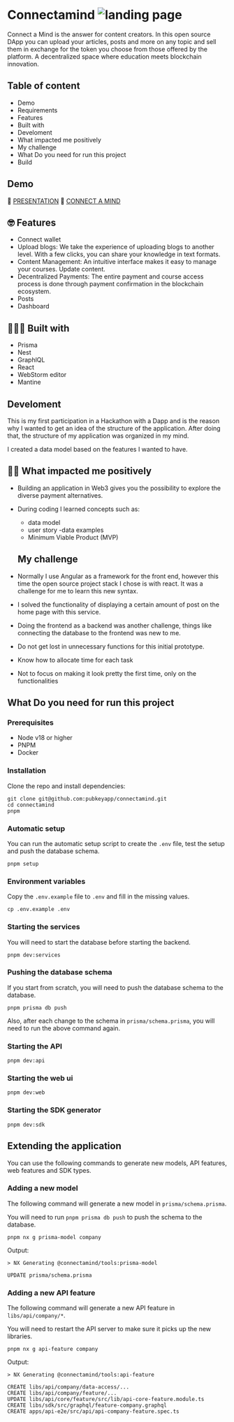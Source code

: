 # Connectamind ![landing page](https://avatars.githubusercontent.com/u/56296236?v=4)

Connect a Mind is the answer for content creators. In this open source DApp you can upload your articles, posts and more on any topic and sell them in exchange for the token you choose from those offered by the platform. A decentralized space where education meets blockchain innovation.

## Table of content

- Demo
- Requirements
- Features
- Built with
- Develoment
- What impacted me positively
- My challenge
- What Do you need for run this project
- Build


## Demo


 🎤 [PRESENTATION]()
🚀 [CONNECT A MIND]()


## 🤓 Features

- Connect wallet
- Upload blogs: We take the experience of uploading blogs to another level. With a few clicks, you can share your knowledge in text formats.
- Content Management: An intuitive interface makes it easy to manage your courses. Update content.
- Decentralized Payments: The entire payment and course access process is done through payment confirmation in the blockchain ecosystem.
- Posts
- Dashboard


## 👩🏽‍💻 Built with 

- Prisma
- Nest
- GraphlQL
- React
- WebStorm editor
- Mantine

## Develoment
This is my first participation in a Hackathon with a Dapp and is the reason why I wanted to get an idea of the structure of the application. After doing that, the structure of my application was organized in my mind.

I created a data model based on the features I wanted to have.




  
## 💪🏽 What impacted me positively

- Building an application in Web3 gives you the possibility to explore the diverse payment alternatives.

- During coding I learned concepts such as: 
  - data model
  - user story
  -data examples
  - Minimum Viable Product (MVP)




  ## My challenge
- Normally I use Angular as a framework for the front end, however this time the open source project stack I chose is with react. It was a challenge for me to learn this new syntax.



- I solved the functionality of displaying a certain amount of post on the home page with this service.
- Doing the frontend as a backend was another challenge, things like connecting the database to the frontend was new to me.
- Do not get lost in unnecessary functions for this initial prototype. 
- Know how to allocate time for each task
- Not to focus on making it look pretty the first time, only on the functionalities

  


  
## What Do you need for run this project

### Prerequisites

- Node v18 or higher
- PNPM
- Docker

### Installation

Clone the repo and install dependencies:

```shell
git clone git@github.com:pubkeyapp/connectamind.git
cd connectamind
pnpm
```

### Automatic setup

You can run the automatic setup script to create the `.env` file, test the setup and push the database schema.

```shell
pnpm setup
```

### Environment variables

Copy the `.env.example` file to `.env` and fill in the missing values.

```shell
cp .env.example .env
```

### Starting the services

You will need to start the database before starting the backend.

```shell
pnpm dev:services
```

### Pushing the database schema

If you start from scratch, you will need to push the database schema to the database.

```shell
pnpm prisma db push
```

Also, after each change to the schema in `prisma/schema.prisma`, you will need to run the above command again.

### Starting the API

```shell
pnpm dev:api
```

### Starting the web ui

```shell
pnpm dev:web
```

### Starting the SDK generator

```shell
pnpm dev:sdk
```

## Extending the application

You can use the following commands to generate new models, API features, web features and SDK types.

### Adding a new model

The following command will generate a new model in `prisma/schema.prisma`.

You will need to run `pnpm prisma db push` to push the schema to the database.

```shell
pnpm nx g prisma-model company
```

Output:

```shell
> NX Generating @connectamind/tools:prisma-model

UPDATE prisma/schema.prisma
```

### Adding a new API feature

The following command will generate a new API feature in `libs/api/company/*`.

You will need to restart the API server to make sure it picks up the new libraries.

```shell
pnpm nx g api-feature company
```

Output:

```shell
> NX Generating @connectamind/tools:api-feature

CREATE libs/api/company/data-access/...
CREATE libs/api/company/feature/...
UPDATE libs/api/core/feature/src/lib/api-core-feature.module.ts
CREATE libs/sdk/src/graphql/feature-company.graphql
CREATE apps/api-e2e/src/api/api-company-feature.spec.ts
```


